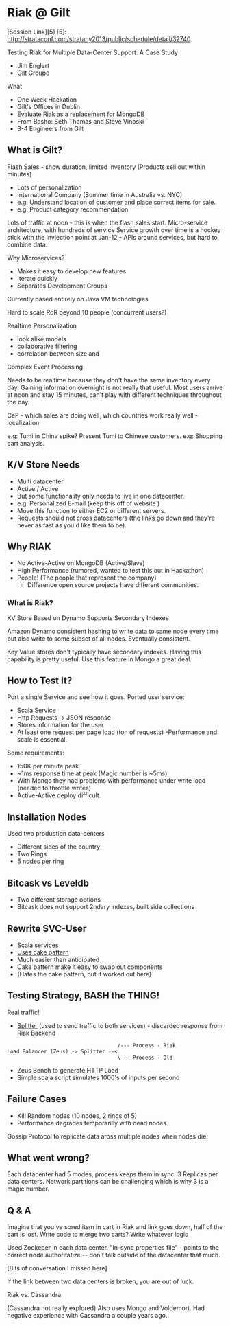 Riak @ Gilt
====

[Session Link][5]
[5]: http://strataconf.com/stratany2013/public/schedule/detail/32740

Testing Riak for Multiple Data-Center Support: A Case Study

- Jim Englert
- Gilt Groupe

What

- One Week Hackation
- Gilt's Offices in Dublin
- Evaluate Riak as a replacement for MongoDB
- From Basho: Seth Thomas and Steve Vinoski
- 3-4 Engineers from Gilt

## What is Gilt?

Flash Sales - show duration, limited inventory (Products sell out within minutes)

  - Lots of personalization
  - International Company (Summer time in Australia vs. NYC) 
  - e.g: Understand location of customer and place correct items for sale.
  - e.g: Product category recommendation
  
Lots of traffic at noon - this is when the flash sales start.
Micro-service architecture, with hundreds of service
Service growth over time is a hockey stick with the invlection point at Jan-12 - APIs around services, but hard to combine data. 

Why Microservices?

- Makes it easy to develop new features
- Iterate quickly
- Separates Development Groups

Currently based entirely on Java VM technologies

Hard to scale RoR beyond 10 people (concurrent users?)

Realtime Personalization
 - look alike models
 - collaborative filtering
 - correlation between size and 
 
Complex Event Processing

Needs to be realtime because they don't have the same inventory every day. Gaining information overnight is not really that useful. Most users arrive at noon and stay 15 minutes, can't play with different techniques throughout the day.

CeP - which sales are doing well, which countries work really well - localization

e.g: Tumi in China spike? Present Tumi to Chinese customers.
e.g: Shopping cart analysis.

## K/V Store Needs

- Multi  datacenter
- Active / Active
- But some functionality only needs to live in one datacenter.
- e.g: Personalized E-mail (keep this off of website )
- Move this function to either EC2 or different servers.
- Requests should not cross datacenters (the links go down and they're never as fast as you'd like them to be).


## Why RIAK

- No Active-Active on MongoDB (Active/Slave)
- High Performance (rumored, wanted to test this out in Hackathon)
- People! (The people that represent the company)
  - Difference open source projects have different communities. 
  
### What is Riak?

  KV Store
  Based on Dynamo
  Supports Secondary Indexes

Amazon Dynamo consistent hashing to write data to same node every time but also write to some subset of all nodes. Eventually consistent. 

Key Value stores don't typically have secondary indexes. Having this capability is pretty useful. Use this feature in Mongo a great deal.

## How to Test It?

Port a single Service and see how it goes.
Ported user service:

- Scala Service
- Http Requests -> JSON response
- Stores information for the user
- At least one request per page load (ton of requests)
-Performance and scale is essential.

Some requirements:

- 150K per minute peak
- ~1ms response time at peak (Magic number is ~5ms)
- With Mongo they had problems with performance under write load (needed to throttle writes)
- Active-Active deploy difficult.

## Installation Nodes

Used two production data-centers
- Different sides of the country
- Two Rings
- 5 nodes per ring

## Bitcask vs Leveldb

- Two different storage options
- Bitcask does not support 2ndary indexes, built side collections

## Rewrite SVC-User

- Scala services
- [Uses cake pattern][1]
- Much easier than anticipated
- Cake pattern make it easy to swap out components
- (Hates the cake pattern, but it worked out here)

[1]: http://jonasboner.com/2008/10/06/real-world-scala-dependency-injection-di/

## Testing Strategy, BASH the THING!

Real traffic!

- [Splitter][2] (used to send traffic to both services) - discarded response from Riak Backend

[2]: https://www.github.com/ebowman/splitter

```                             
                                    /--- Process - Riak
Load Balancer (Zeus) -> Splitter --<
                                    \--- Process - Old
```

- Zeus Bench to generate HTTP Load
- Simple scala script simulates 1000's of inputs per second

## Failure Cases

- Kill Random nodes (10 nodes, 2 rings of 5)
- Performance degrades temporarilly with dead nodes.

Gossip Protocol to replicate data aross multiple nodes when nodes die.

## What went wrong?

Each datacenter had 5 modes, process keeps them in sync. 3 Replicas per data centers. Network partitions can be challenging which is why 3 is a magic number.

## Q & A

Imagine that you've sored item in cart in Riak and link goes down, half of the cart is lost. Write code to merge two carts? Write whatever logic 

Used Zookeper in each data center. "In-sync properties file" - points to the correct node authoritatize -- don't talk outside of the datacenter that much.

[Bits of conversation I missed here]

If the link between two data centers is broken, you are out of luck.

Riak vs. Cassandra

(Cassandra not really explored)
Also uses Mongo and Voldemort.
Had negative experience with Cassandra a couple years ago.






